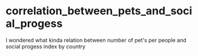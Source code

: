 # correlation_between_pets_and_social_progess
I wondered what kinda relation between number of pet's per people and social progess index by country

